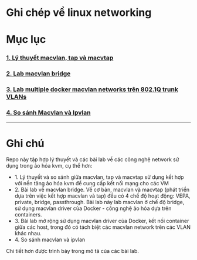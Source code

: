 # Ghi chép về linux networking
# Mục lục
<h3><a href="https://github.com/thaihust/networking-team/blob/master/ThaiPH/Linux%20Networking/ThaiPH_linux_networking_macvtap.md">1. Lý thuyết macvlan, tap và macvtap</a></h3>
<h3><a href="https://github.com/thaihust/networking-team/blob/master/ThaiPH/Linux%20Networking/ThaiPH_docker_macvlan_bridge.md">2. Lab macvlan bridge</a></h3>
<h3><a href="https://github.com/thaihust/networking-team/blob/master/ThaiPH/Linux%20Networking/ThaiPH_docker_macvlan_VLAN.md">3. Lab multiple docker macvlan networks trên 802.1Q trunk VLANs</a></h3>
<h3><a href="#">4. So sánh Macvlan và Ipvlan</a></h3>

---

# Ghi chú
<div>
    Repo này tập hợp lý thuyết và các bài lab về các công nghệ network sử dụng trong ảo hóa kvm, cụ thể hơn:
    <ul>
        <li>1. Lý thuyết và so sánh giữa macvlan, tap và macvtap sử dụng kết hợp với nền tảng ảo hóa kvm để cung cấp kết nối mạng cho các VM</li>
        <li>2. Bài lab về macvlan bridge. Về cơ bản, macvlan và macvtap (phát triển dựa trên việc kết hợp macvlan và tap) đều có 4 chế độ hoạt động: VEPA, private, bridge, passthrough. Bài lab này lab macvlan ở chế độ bridge, sử dụng macvlan driver của Docker - công nghệ ảo hóa dựa trên containers.</li>
        <li>3. Bài lab mở rộng sử dụng macvlan driver của Docker, kết nối container giữa các host, trong đó có tách biệt các macvlan network trên các VLAN khác nhau.</li>
        <li>4. So sánh macvlan và ipvlan</li>
    </ul>
    Chi tiết hơn được trình bày trong mô tả của các bài lab.
</div>

